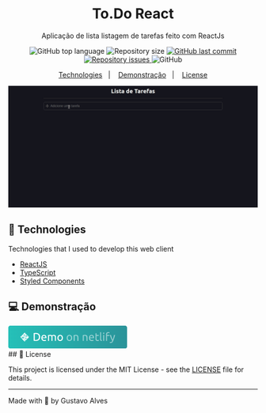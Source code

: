 <h1 align="center">
  To.Do React
</h1>

<p align="center">Aplicação de lista listagem de tarefas feito  com ReactJs</p>

<p align="center">
  <img alt="GitHub top language" src="https://img.shields.io/github/languages/top/gustta03/to.do_react">

  <img alt="Repository size" src="https://img.shields.io/github/repo-size/gustta03/to.do_react">
  
  <a href="https://github.com/EliasGcf/readme-template/commits/master">
    <img alt="GitHub last commit" src="https://img.shields.io/github/last-commit/gustta03/to.do_react">
  </a>
  
  <a href="https://github.com/EliasGcf/readme-template/issues">
    <img alt="Repository issues" src="https://img.shields.io/github/issues/gustta03/to.do_react">
  </a>
  
 <img alt="GitHub" src="https://img.shields.io/github/license/EliasGcf/readme-template">

<p align="center">
  <a href="#-technologies">Technologies</a>&nbsp;&nbsp;&nbsp;|&nbsp;&nbsp;&nbsp;
  <a href="#-Demonstração">Demonstração</a>&nbsp;&nbsp;&nbsp;|&nbsp;&nbsp;&nbsp;
  <a href="#-license">License</a>
</p>

<div align="center">
  <img width="860px" src="./assets/demotela.gif"/>
</div>

## 🚀 Technologies

Technologies that I used to develop this web client

- [ReactJS](https://reactjs.org/)
- [TypeScript](https://www.typescriptlang.org/)
- [Styled Components](https://styled-components.com/)


## 💻 Demonstração
<a href="https://to-doreact.netlify.app/">
  <img src="./assets/demo.png" />
</a>
<br>
## 📝 License

This project is licensed under the MIT License - see the [LICENSE](LICENSE) file for details.

---

Made with 💜 by Gustavo Alves
